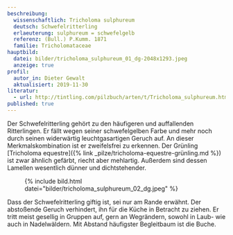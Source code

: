 ```yaml
---
beschreibung:
  wissenschaftlich: Tricholoma sulphureum
  deutsch: Schwefelritterling
  erlaeuterung: sulphureum = schwefelgelb
  referenz: (Bull.) P.Kumm. 1871
  familie: Tricholomataceae
hauptbild:
  datei: bilder/tricholoma_sulphureum_01_dg-2048x1293.jpeg
  anzeige: true
profil:
  autor_in: Dieter Gewalt
  aktualisiert: 2019-11-30
literatur: 
  - url: http://tintling.com/pilzbuch/arten/t/Tricholoma_sulphureum.html
published: true
---
```


Der Schwefelritterling gehört zu den häufigeren und auffallenden Ritterlingen. Er fällt wegen seiner schwefelgelben Farbe und mehr noch durch seinen widerwärtig leuchtgasartigen Geruch auf. An dieser Merkmalskombination ist er zweifelsfrei zu erkennen. Der Grünling [Tricholoma equestre]({% link _pilze/tricholoma-equestre-grünling.md %}) ist zwar ähnlich gefärbt, riecht aber mehlartig. Außerdem sind dessen Lamellen wesentlich dünner und dichtstehender.

<figure>
  {% include bild.html datei="bilder/tricholoma_sulphureum_02_dg.jpeg" %}
</figure>

Dass der Schwefelritterling giftig ist, sei nur am Rande erwähnt. Der abstoßende Geruch verhindert, ihn für die Küche in Betracht zu ziehen. Er tritt meist gesellig in Gruppen auf, gern an Wegrändern, sowohl in Laub- wie auch in Nadelwäldern. Mit Abstand häufigster Begleitbaum ist die Buche.
